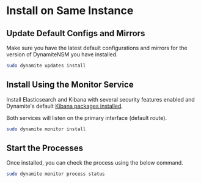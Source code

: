 # Install on Same Instance


## Update Default Configs and Mirrors

Make sure you have the latest default configurations and mirrors for the version of DynamiteNSM you have installed.
```bash
sudo dynamite updates install
```

## Install Using the Monitor Service

Install Elasticsearch and Kibana with several security features enabled and Dynamite's default [Kibana packages installed](../../../guides/base_views/01_overview).

Both services will listen on the primary interface (default route). 

```bash
sudo dynamite monitor install
```

## Start the Processes

Once installed, you can check the process using the below command.

```bash
sudo dynamite monitor process status
```

